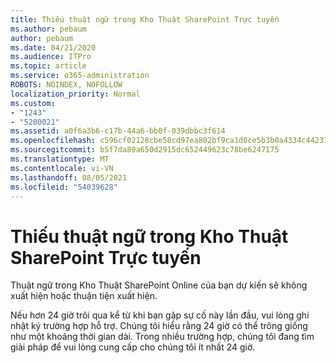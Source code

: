 ```yaml
---
title: Thiếu thuật ngữ trong Kho Thuật SharePoint Trực tuyến
ms.author: pebaum
author: pebaum
ms.date: 04/21/2020
ms.audience: ITPro
ms.topic: article
ms.service: o365-administration
ROBOTS: NOINDEX, NOFOLLOW
localization_priority: Normal
ms.custom:
- "1243"
- "5200021"
ms.assetid: a0f6a3b6-c17b-44a6-bb0f-039dbbc3f614
ms.openlocfilehash: c596cf02128cbe58cd97ea802bf9ca1d0ce5b3b0a4334c4423754d86661c525a
ms.sourcegitcommit: b5f7da89a650d2915dc652449623c78be6247175
ms.translationtype: MT
ms.contentlocale: vi-VN
ms.lasthandoff: 08/05/2021
ms.locfileid: "54039628"
---
```

# <a name="terms-missing-from-sharepoint-online-term-store"></a>Thiếu thuật ngữ trong Kho Thuật SharePoint Trực tuyến

Thuật ngữ trong Kho Thuật SharePoint Online của bạn dự kiến sẽ không xuất hiện hoặc thuận tiện xuất hiện.
  
Nếu hơn 24 giờ trôi qua kể từ khi bạn gặp sự cố này lần đầu, vui lòng ghi nhật ký trường hợp hỗ trợ. Chúng tôi hiểu rằng 24 giờ có thể trông giống như một khoảng thời gian dài. Trong nhiều trường hợp, chúng tôi đang tìm giải pháp để vui lòng cung cấp cho chúng tôi ít nhất 24 giờ.
  